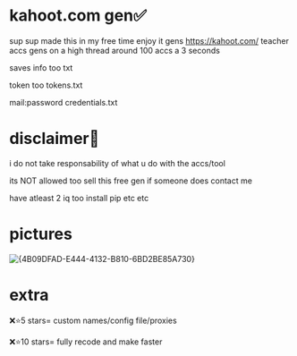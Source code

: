 # kahoot.com gen✅


sup sup made this in my free time enjoy it gens https://kahoot.com/
teacher accs gens on a high thread around 100 accs a 3 seconds

saves info too txt

token too tokens.txt

mail:password credentials.txt

# disclaimer📕


i do not take responsability of what u do with the accs/tool

its NOT allowed too sell this free gen if someone does contact me

have atleast 2 iq too install pip etc etc



# pictures


![{4B09DFAD-E444-4132-B810-6BD2BE85A730}](https://github.com/user-attachments/assets/0ccbac92-b034-4bd9-a017-87cadb6c3f9e)






# extra
❌⭐5 stars= custom names/config file/proxies

❌⭐10 stars= fully recode and make faster

